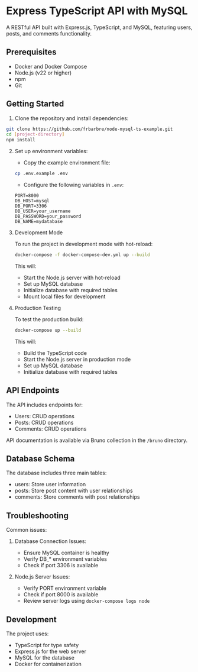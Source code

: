 # Express TypeScript API with MySQL

A RESTful API built with Express.js, TypeScript, and MySQL, featuring users, posts, and comments functionality.

## Prerequisites

- Docker and Docker Compose
- Node.js (v22 or higher)
- npm
- Git

## Getting Started

1. Clone the repository and install dependencies:

```bash
git clone https://github.com/frbarbre/node-mysql-ts-example.git
cd [project-directory]
npm install
```

2. Set up environment variables:

   - Copy the example environment file:

   ```bash
   cp .env.example .env
   ```

   - Configure the following variables in `.env`:

   ```
   PORT=8000
   DB_HOST=mysql
   DB_PORT=3306
   DB_USER=your_username
   DB_PASSWORD=your_password
   DB_NAME=mydatabase
   ```

3. Development Mode

   To run the project in development mode with hot-reload:

   ```bash
   docker-compose -f docker-compose-dev.yml up --build
   ```

   This will:

   - Start the Node.js server with hot-reload
   - Set up MySQL database
   - Initialize database with required tables
   - Mount local files for development

4. Production Testing

   To test the production build:

   ```bash
   docker-compose up --build
   ```

   This will:

   - Build the TypeScript code
   - Start the Node.js server in production mode
   - Set up MySQL database
   - Initialize database with required tables

## API Endpoints

The API includes endpoints for:

- Users: CRUD operations
- Posts: CRUD operations
- Comments: CRUD operations

API documentation is available via Bruno collection in the `/bruno` directory.

## Database Schema

The database includes three main tables:

- users: Store user information
- posts: Store post content with user relationships
- comments: Store comments with post relationships

## Troubleshooting

Common issues:

1. Database Connection Issues:

   - Ensure MySQL container is healthy
   - Verify DB\_\* environment variables
   - Check if port 3306 is available

2. Node.js Server Issues:
   - Verify PORT environment variable
   - Check if port 8000 is available
   - Review server logs using `docker-compose logs node`

## Development

The project uses:

- TypeScript for type safety
- Express.js for the web server
- MySQL for the database
- Docker for containerization
